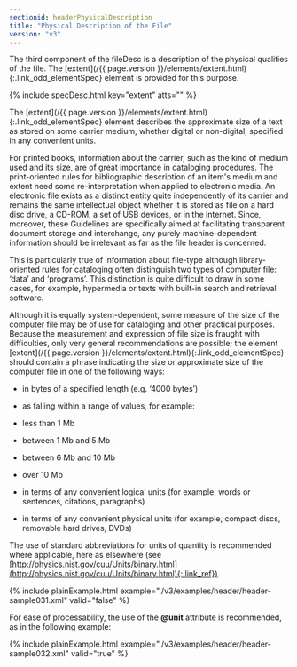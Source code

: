 ```yaml
---
sectionid: headerPhysicalDescription
title: "Physical Description of the File"
version: "v3"
---
```




The third component of the fileDesc is a description of the physical qualities of
the file.
The [extent](/{{ page.version }}/elements/extent.html){:.link_odd_elementSpec} element is provided for this purpose.



{% include specDesc.html key="extent" atts="" %}



The [extent](/{{ page.version }}/elements/extent.html){:.link_odd_elementSpec} element describes the approximate size of a text as stored
on some carrier medium, whether digital or non-digital, specified in any convenient
units.

For printed books, information about the carrier, such as the kind of medium used
and its
size, are of great importance in cataloging procedures. The print-oriented rules for
bibliographic description of an item's medium and extent need some re-interpretation
when
applied to electronic media. An electronic file exists as a distinct entity quite
independently of its carrier and remains the same intellectual object whether it is
stored
as file on a hard disc drive, a CD-ROM, a set of USB devices, or in the internet.
Since,
moreover, these Guidelines are specifically aimed at facilitating transparent document
storage and interchange, any purely machine-dependent information should be irrelevant
as
far as the file header is concerned.

This is particularly true of information about file-type although library-oriented
rules
for cataloging often distinguish two types of computer file: ‘data’ and ‘programs’.
This
distinction is quite difficult to draw in some cases, for example, hypermedia or texts
with
built-in search and retrieval software.

Although it is equally system-dependent, some measure of the size of the computer
file may
be of use for cataloging and other practical purposes. Because the measurement and
expression of file size is fraught with difficulties, only very general recommendations
are
possible; the element [extent](/{{ page.version }}/elements/extent.html){:.link_odd_elementSpec} should contain a phrase indicating the
size or approximate size of the computer file in one of the following ways:


- in bytes of a specified length (e.g. ‘4000 bytes’)
- as falling within a range of values, for example: 
- less than 1 Mb
- between 1 Mb and 5 Mb
- between 6 Mb and 10 Mb
- over 10 Mb


- in terms of any convenient logical units (for example, words or sentences, citations,
paragraphs)
- in terms of any convenient physical units (for example, compact discs, removable hard
drives, DVDs)

The use of standard abbreviations for units of quantity is recommended where applicable,
here as elsewhere (see [http://physics.nist.gov/cuu/Units/binary.html](http://physics.nist.gov/cuu/Units/binary.html){:.link_ref}).

{% include plainExample.html example="./v3/examples/header/header-sample031.xml" valid="false" %}

For ease of processability, the use of the **@unit** attribute is recommended, as in
the following example:

{% include plainExample.html example="./v3/examples/header/header-sample032.xml" valid="true" %}

